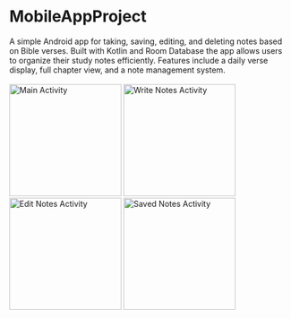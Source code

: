 ﻿# MobileAppProject
A simple Android app for taking, saving, editing, and deleting notes based on Bible verses. Built with Kotlin and Room Database the app allows users to organize their study notes efficiently. Features include a daily verse display, full chapter view, and a note management system.
<br><br>
<img src="https://github.com/user-attachments/assets/c42f733e-d42c-4b7c-9b56-d03c383325a1" width="200" height="auto" alt="Main Activity">
<img src="https://github.com/user-attachments/assets/717e08d1-257e-4437-a2b9-f7a8ccf4794f" width="200" height="auto" alt="Write Notes Activity">
<img src="https://github.com/user-attachments/assets/e4b20a61-8508-4154-af3e-f7fa4b1a3e5c" width="200" height="auto" alt="Edit Notes Activity">
<img src="https://github.com/user-attachments/assets/8b077374-70a1-414c-ac98-719e8e9660af" width="200" height="auto" alt="Saved Notes Activity">
